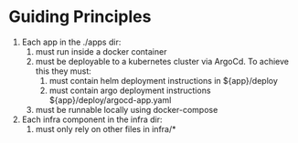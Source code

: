 # Guiding Principles

1. Each app in the ./apps dir:
    1. must run inside a docker container
    2. must be deployable to a kubernetes cluster via ArgoCd. To achieve this they must:
       1. must contain helm deployment instructions in ${app}/deploy
       2. must contain argo deployment instructions ${app}/deploy/argocd-app.yaml
    3. must be runnable locally using docker-compose
2. Each infra component in the infra dir:
    1. must only rely on other files in infra/*
